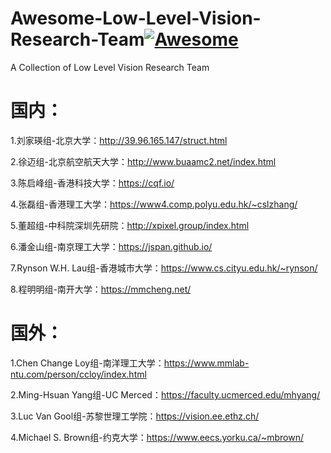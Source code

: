 # Awesome-Low-Level-Vision-Research-Team[![Awesome](https://camo.githubusercontent.com/13c4e50d88df7178ae1882a203ed57b641674f94/68747470733a2f2f63646e2e7261776769742e636f6d2f73696e647265736f726875732f617765736f6d652f643733303566333864323966656437386661383536353265336136336531353464643865383832392f6d656469612f62616467652e737667)](https://github.com/sindresorhus/awesome)

A Collection of Low Level Vision Research Team

# 国内：
1.刘家瑛组-北京大学：http://39.96.165.147/struct.html

2.徐迈组-北京航空航天大学：http://www.buaamc2.net/index.html

3.陈启峰组-香港科技大学：https://cqf.io/

4.张磊组-香港理工大学：https://www4.comp.polyu.edu.hk/~cslzhang/

5.董超组-中科院深圳先研院：http://xpixel.group/index.html

6.潘金山组-南京理工大学：https://jspan.github.io/

7.Rynson W.H. Lau组-香港城市大学：https://www.cs.cityu.edu.hk/~rynson/

8.程明明组-南开大学：https://mmcheng.net/

# 国外：
1.Chen Change Loy组-南洋理工大学：https://www.mmlab-ntu.com/person/ccloy/index.html

2.Ming-Hsuan Yang组-UC Merced：https://faculty.ucmerced.edu/mhyang/

3.Luc Van Gool组-苏黎世理工学院：https://vision.ee.ethz.ch/

4.Michael S. Brown组-约克大学：https://www.eecs.yorku.ca/~mbrown/
